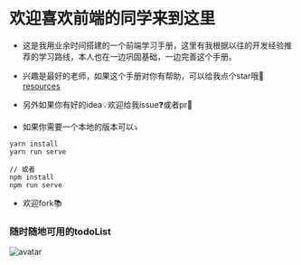 # 欢迎喜欢前端的同学来到这里

- 这是我用业余时间搭建的一个前端学习手册，这里有我根据以往的开发经验推荐的学习路线，本人也在一边巩固基础，一边完善这个手册。

- 兴趣是最好的老师，如果这个手册对你有帮助，可以给我点个star哦🚀[resources](https://github.com/yxbysxcoco)

- 另外如果你有好的idea💡欢迎给我issue❓或者pr🔨

- 如果你需要一个本地的版本可以⤵️

```
yarn install
yarn run serve

// 或者
npm install
npm run serve
```

- 欢迎fork📚

### 随时随地可用的todoList

![avatar](./src/assets/imgs/todoDemo.jpg)